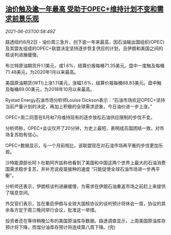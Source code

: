<!--1622682063000-->
[油价触及逾一年最高 受助于OPEC+维持计划不变和需求前景乐观](https://cn.reuters.com/article/oil-close-0602-wedn-idCNKCS2DF029)
------

<div><i>2021-06-03T00:58:49Z</i></div><p>路透纽约6月2日 - 油价周三急升，创下逾一年来最高，因石油输出国组织(OPEC)及其盟友组成的OPEC+联盟决定坚持逐步恢复供应的计划，且伊朗和美国之间的核谈判进展缓慢。</p><p>布兰特原油期货升1.1美元，或1.6%，结算价报每桶71.35美元。盘中一度触及每桶71.48美元，为2020年1月以来最高。</p><p>美国原油期货(WTI)上涨1.11美元，涨幅1.6%，结算价报每桶68.83美元。盘中触及每桶69.00美元，为2018年10月以来最高。</p><p>Rystad Energy石油市场分析师Louise Dickson表示：“石油市场欢迎OPEC+坚持当前产量计划的决定，再加上积极的全球需求迹象，今日油价进一步上涨。”</p><p>OPEC+周二同意在6月和7月维持现有的逐步放松石油供应限制的步伐不变。</p><p>分析师称，OPEC+会议仅开了20分钟，为史上最短，表明成员国团结一致，对市场复苏抱有信心。</p><p>OPEC+数据显示，与一个月前相比，该联盟现在对石油市场再平衡的步伐更加乐观。</p><p>沙特能源部长阿卜杜勒阿齐兹称他看到了美国和中国这两个世界上最大的石油消费国需求稳步复苏，并补充说疫苗接种的速度 “只能促使全球石油市场进一步再平衡”。</p><p>分析师还表示，伊朗核谈判进展缓慢，为需求在伊朗石油重返市场之前赶上来提供了喘息空间。</p><p>外交官们表示，旨在重启伊朗与全球大国核协议的谈判预计将休会一周，协议的其余各方定于周三晚间举行会议，批准这一举措。</p><p>投资者还在等待稍晚公布的美国原油库存数据。路透调查显示，上周美国原油库存预计将下降，而馏分油库存预计将连续第八周下降。(完)</p>
